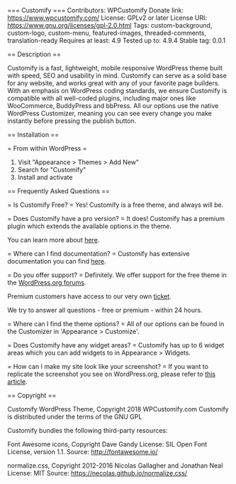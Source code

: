 === Customify ===
Contributors: WPCustomify
Donate link: https://www.wpcustomify.com/
License: GPLv2 or later
License URI: https://www.gnu.org/licenses/gpl-2.0.html
Tags: custom-background, custom-logo, custom-menu, featured-images, threaded-comments, translation-ready
Requires at least: 4.9
Tested up to: 4.9.4
Stable tag: 0.0.1

== Description ==

Customify is a fast, lightweight, mobile responsive WordPress theme built with speed, SEO and usability in mind. 
Customify can serve as a solid base for any website, and works great with any of your favorite page builders.
With an emphasis on WordPress coding standards, we ensure Customify is compatible with all well-coded plugins, including major ones like WooCommerce, BuddyPress and bbPress. 
All our options use the native WordPress Customizer, meaning you can see every change you make instantly before pressing the publish button. 

== Installation ==

= From within WordPress =
1. Visit "Appearance > Themes > Add New"
1. Search for "Customify"
1. Install and activate

== Frequently Asked Questions ==

= Is Customify Free? =
Yes! Customify is a free theme, and always will be.

= Does Customify have a pro version? =
It does! Customify has a premium plugin which extends the available options in the theme.

You can learn more about [here](https://wpcustomify.com/).

= Where can I find documentation? =
Customify has extensive documentation you can find [here](https://wpcustomify.com/).

= Do you offer support? =
Definitely. We offer support for the free theme in the [WordPress.org forums](https://wordpress.org/support/theme/customify).

Premium customers have access to our very own [ticket](https://wpcustomify.com/contact).

We try to answer all questions - free or premium - within 24 hours.

= Where can I find the theme options? =
All of our options can be found in the Customizer in 'Appearance > Customize'.

= Does Customify have any widget areas? =
Customify has up to 6 widget areas which you can add widgets to in Appearance > Widgets.

= How can I make my site look like your screenshot? =
If you want to replicate the screenshot you see on WordPress.org, please refer to [this article](http://docs.famethemes.com/).

== Copyright ==

Customify WordPress Theme, Copyright 2018 WPCustomify.com
Customify is distributed under the terms of the GNU GPL

Customify bundles the following third-party resources:

Font Awesome icons, Copyright Dave Gandy
License: SIL Open Font License, version 1.1.
Source: http://fontawesome.io/

normalize.css, Copyright 2012-2016 Nicolas Gallagher and Jonathan Neal
License: MIT
Source: https://necolas.github.io/normalize.css/

